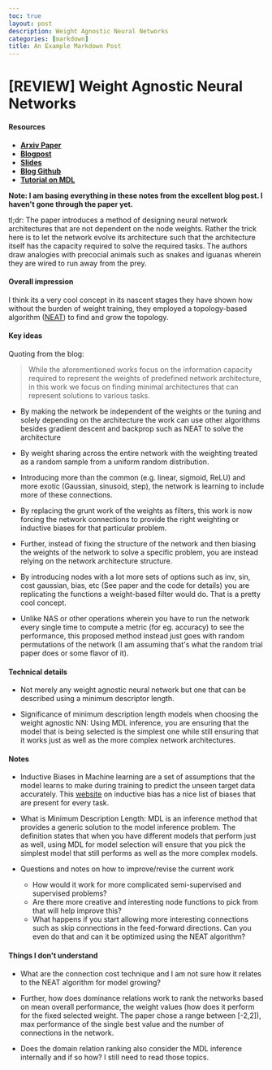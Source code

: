 ```yaml
---
toc: true
layout: post
description: Weight Agnostic Neural Networks
categories: [markdown]
title: An Example Markdown Post
---
```


# [REVIEW] Weight Agnostic Neural Networks

#### Resources
- **[Arxiv Paper](https://arxiv.org/abs/1906.04358)**
- **[Blogpost](https://weightagnostic.github.io/)**
- **[Slides](https://weightagnostic.github.io/slides/wann_slides.pdf)**
- **[Blog Github](https://github.com/weightagnostic/weightagnostic.github.io/issues)**
- **[Tutorial on MDL](https://arxiv.org/pdf/math/0406077.pdf)**

**Note: I am basing everything in these notes from the excellent blog post. I haven't gone through the paper yet.**

tl;dr: The paper introduces a method of designing neural network architectures that are not dependent on the node weights. Rather the trick here is to let the network evolve its architecture such that the architecture itself has the capacity required to solve the required tasks. The authors draw analogies with precocial animals such as snakes and iguanas wherein they are wired to run away from the prey. 

#### Overall impression
I think its a very cool concept in its nascent stages they have shown how without the burden of weight training, they employed a topology-based algorithm ([NEAT](http://www.cs.ucf.edu/~kstanley/neat.html)) to find and grow the topology. 

#### Key ideas
Quoting from the blog:
> While the aforementioned works focus on the information capacity required to represent the weights of predefined network architecture, in this work we focus on finding minimal architectures that can represent solutions to various tasks. 

- By making the network be independent of the weights or the tuning and solely depending on the architecture the work can use other algorithms besides gradient descent and backprop such as NEAT to solve the architecture 

- By weight sharing across the entire network with the weighting treated as a random sample from a uniform random distribution. 

- Introducing more than the common (e.g. linear, sigmoid, ReLU) and more exotic (Gaussian, sinusoid, step), the network is learning to include more of these connections. 

- By replacing the grunt work of the weights as filters, this work is now forcing the network connections to provide the right weighting or inductive biases for that particular problem.

- Further, instead of fixing the structure of the network and then biasing the weights of the network to solve a specific problem, you are instead relying on the network architecture structure. 

- By introducing nodes with a lot more sets of options such as inv, sin, cost gaussian, bias, etc (See paper and the code for details) you are replicating the functions a weight-based filter would do. That is a pretty cool concept. 

- Unlike NAS or other operations wherein you have to run the network every single time to compute a metric (for eg. accuracy) to see the performance, this proposed method instead just goes with random permutations of the network (I am assuming that's what the random trial paper does or some flavor of it). 


#### Technical details
- Not merely any weight agnostic neural network but one that can be described using a minimum descriptor length. 

- Significance of minimum description length models when choosing the weight agnostic NN: Using MDL inference, you are ensuring that the model that is being selected is the simplest one while still ensuring that it works just as well as the more complex network architectures. 

#### Notes
- Inductive Biases in Machine learning are a set of assumptions that the model learns to make during training to predict the unseen target data accurately. This [website](http://www.lauradhamilton.com/inductive-biases-various-machine-learning-algorithms) on inductive bias has a nice list of biases that are present for every task. 

- What is Minimum Description Length: MDL is an inference method that provides a generic solution to the model inference problem. The definition states that when you have different models that perform just as well, using MDL for model selection will ensure that you pick the simplest model that still performs as well as the more complex models. 

- Questions and notes on how to improve/revise the current work
  - How would it work for more complicated semi-supervised and supervised problems?
  - Are there more creative and interesting node functions to pick from that will help improve this? 
  - What happens if you start allowing more interesting connections such as skip connections in the feed-forward directions. Can you even do that and can it be optimized using the NEAT algorithm? 
  
#### Things I don't understand  
- What are the connection cost technique and I am not sure how it relates to the NEAT algorithm for model growing? 

- Further, how does dominance relations work to rank the networks based on mean overall performance, the weight values (how does it perform for the fixed selected weight. The paper chose a range between [-2,2]), max performance of the single best value and the number of connections in the network. 

- Does the domain relation ranking also consider the MDL inference internally and if so how? I still need to read those topics. 


